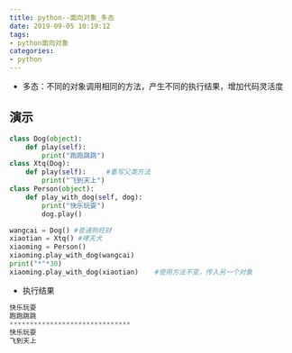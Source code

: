 ```yaml
---
title: python--面向对象_多态
date: 2019-09-05 10:19:12
tags:
- python面向对象
categories:
- python
---
```


* 多态：不同的对象调用相同的方法，产生不同的执行结果，增加代码灵活度

<!--more-->

## 演示
```py
class Dog(object):
	def play(self):
		print("跑跑跳跳")
class Xtq(Dog):
	def play(self):     #重写父类方法
		print("飞到天上")
class Person(object):
	def play_with_dog(self, dog):
		print("快乐玩耍")
		dog.play()

wangcai = Dog() #普通狗旺财
xiaotian = Xtq() #哮天犬
xiaoming = Person()
xiaoming.play_with_dog(wangcai)	
print("*"*30)
xiaoming.play_with_dog(xiaotian)	#使用方法不变，传入另一个对象
```

* 执行结果
```py
快乐玩耍
跑跑跳跳
******************************
快乐玩耍
飞到天上
```


